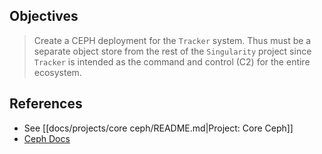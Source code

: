 ## Objectives
>Create a CEPH deployment for the `Tracker` system.  Thus must be a separate object store from the rest of the `Singularity` project since `Tracker` is intended as the command and control (C2) for the entire ecosystem.

## References
* See [[docs/projects/core ceph/README.md|Project: Core Ceph]]
* [Ceph Docs](https://docs.ceph.com/en/latest/start/intro/)